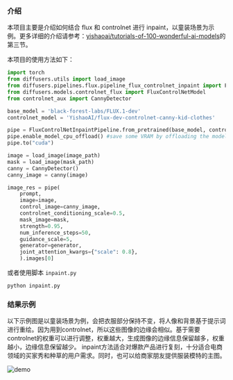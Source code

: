 ### 介绍

本项目主要是介绍如何结合 flux 和 controlnet 进行 inpaint，以童装场景为示例。更多详细的介绍请参考：[yishaoai/tutorials-of-100-wonderful-ai-models](https://github.com/yishaoai/tutorials-of-100-wonderful-ai-models/)的第三节。

本项目的使用方法如下：
```python
import torch
from diffusers.utils import load_image
from diffusers.pipelines.flux.pipeline_flux_controlnet_inpaint import FluxControlNetInpaintPipeline
from diffusers.models.controlnet_flux import FluxControlNetModel
from controlnet_aux import CannyDetector

base_model = 'black-forest-labs/FLUX.1-dev'
controlnet_model = 'YishaoAI/flux-dev-controlnet-canny-kid-clothes'

pipe = FluxControlNetInpaintPipeline.from_pretrained(base_model, controlnet=controlnet, torch_dtype=torch.bfloat16)
pipe.enable_model_cpu_offload() #save some VRAM by offloading the model to CPU. Remove this if you have enough GPU power
pipe.to("cuda")

image = load_image(image_path)
mask = load_image(mask_path)
canny = CannyDetector()
canny_image = canny(image)

image_res = pipe(
    prompt,
    image=image,
    control_image=canny_image,
    controlnet_conditioning_scale=0.5,
    mask_image=mask,
    strength=0.95,
    num_inference_steps=50,
    guidance_scale=5,
    generator=generator,
    joint_attention_kwargs={"scale": 0.8},
    ).images[0]
```

或者使用脚本 `inpaint.py`
```shell
python inpaint.py
```

### 结果示例
以下示例图是以童装场景为例，会把衣服部分保持不变，将人像和背景基于提示词进行重绘。因为用到controlnet，所以这些图像的边缘会相似。基于需要controlnet的权重可以进行调整，权重越大，生成图像的边缘信息保留越多，权重越小，边缘信息保留越少。
inpaint方法适合对爆款产品进行复刻，十分适合电商领域的买家秀和种草的用户需求。同时，也可以给商家朋友提供服装模特的主图。

![demo](https://raw.githubusercontent.com/yishaoai/flux-controlnet-inpaint/main/assets/flux-controlnet-inpaint.png)

